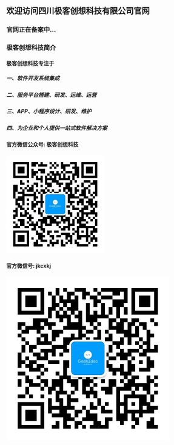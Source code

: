 ## 欢迎访问四川极客创想科技有限公司官网
### 官网正在备案中...
### 极客创想科技简介
#### 极客创想科技专注于
##### 一、软件开发系统集成
##### 二、服务平台搭建、研发、运维、运营
##### 三、APP、小程序设计、研发、维护 
##### 四、为企业和个人提供一站式软件解决方案

#### 官方微信公众号: 极客创想科技
![极客创想科技](https://raw.githubusercontent.com/jkcx/jkcx.github.io/master/img/jkcxkj-weixin-gzh.jpg)

#### 官方微信号: jkcxkj  
![官方微信号](https://raw.githubusercontent.com/jkcx/jkcx.github.io/master/img/jkcxkj-weixin.jpg)
